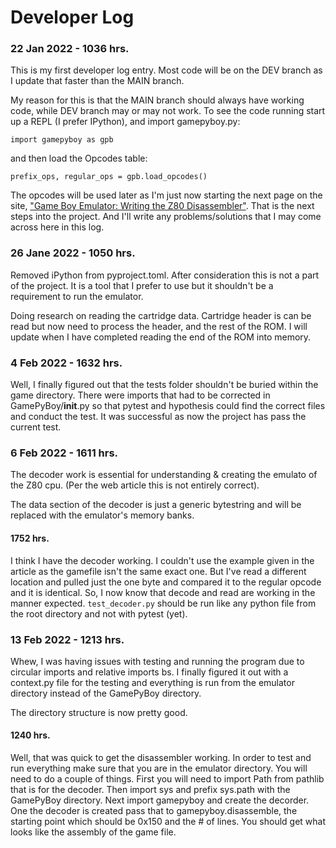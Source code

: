 # Developer Log

### 22 Jan 2022 - 1036 hrs.

This is my first developer log entry. Most code will be on the DEV branch as I update that faster than the MAIN branch.

My reason for this is that the MAIN branch should always have working code, while DEV branch may or may not work. To see the code running start up a REPL (I prefer IPython), and import gamepyboy.py:

    import gamepyboy as gpb

and then load the Opcodes table:

    prefix_ops, regular_ops = gpb.load_opcodes()

The opcodes will be used later as I'm just now starting the next page on the site, ["Game Boy Emulator: Writing the Z80 Disassembler"](https://www.inspiredpython.com/course/game-boy-emulator/game-boy-emulator-writing-the-z80-disassembler). That is the next steps into the project. And I'll write any problems/solutions that I may come across here in this log.

### 26 Jane 2022 - 1050 hrs.

Removed iPython from pyproject.toml. After consideration this is not a part of the project. It is a tool that I prefer to use but it shouldn't be a requirement to run the emulator.

Doing research on reading the cartridge data. Cartridge header is can be read but now need to process the header, and the rest of the ROM. I will update when I have completed reading the end of the ROM into memory.
### 4 Feb 2022 - 1632 hrs.

Well, I finally figured out that the tests folder shouldn't be buried within the game directory. There were imports that had to be corrected in GamePyBoy/__init__.py so that pytest and hypothesis could find the correct files and conduct the test. It was successful as now the project has pass the current test.

### 6 Feb 2022 - 1611 hrs.

The decoder work is essential for understanding & creating the emulato of the Z80 cpu. (Per the web article this is not entirely correct).

The data section of the decoder is just a generic bytestring and will be replaced with the emulator's memory banks.

#### 1752 hrs.

I think I have the decoder working. I couldn't use the example given in the article as the gamefile isn't the same exact one. But I've read a different location and pulled just the one byte and compared it to the regular opcode and it is identical. So, I now know that decode and read are working in the manner expected. ```test_decoder.py``` should be run like any python file from the root directory and not with pytest (yet).

### 13 Feb 2022 - 1213 hrs.

Whew, I was having issues with testing and running the program due to circular imports and relative imports bs. I finally figured it out with a context.py file for the testing and everything is run from the emulator directory instead of the GamePyBoy directory.

The directory structure is now pretty good.

#### 1240 hrs.

Well, that was quick to get the disassembler working. In order to test and run everything make sure that you are in the emulator directory. You will need to do a couple of things. First you will need to import Path from pathlib that is for the decoder. Then import sys and prefix sys.path with the GamePyBoy directory. Next import gamepyboy and create the decorder. One the decoder is created pass that to gamepyboy.disassemble, the starting point which should be 0x150 and the # of lines. You should get what looks like the assembly of the game file.
